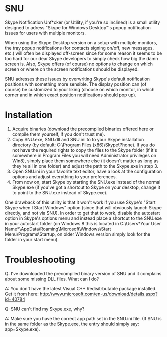 SNU
===
Skype Notification Unf*cker (or Utility, if you're so inclined) is a small utility designed to adress "Skype for Windows Desktop"'s popup notification issues for users with multiple monitors.

When using the Skype Desktop version on a setup with multiple monitors, the tray popup notifications (for contacts signing on/off, new messages, etc.) will often be displayed off-screen since for some reason it seems to be too hard for our dear Skype developers to simply check how big the damn screen is.
Also, Skype offers (of course) no options to change on which screen or where on the screen notifications should be displayed.

SNU adresses these issues by overwriting Skype's default notification positions with something more sensible. The display position can (of course) be customized to your liking (choose on which monitor, in which corner and in which exact position notifications should pop up).

Installation
============
1. Acquire binaries (download the precompiled binaries offered here or compile them yourself, if you don't trust me).
2. Copy SNU.exe, SNU.dll and SNU.ini to to your Skype installation directory (by default: C:\Program Files (x86)\Skype\Phone).
If you do not have the required rights to copy the files to the Skype folder (if it's somewhere in Program Files you will need Administrator privileges on Win8), simply place them somewhere else (it doesn't matter as long as they're all in one folder) and adjust the path to the Skype.exe in step 3.
3. Open SNU.ini in your favorite text editor, have a look at the configuration options and adjust everything to your preferences.
4. From now on, start Skype by starting the SNU.exe instead of the normal Skype.exe (if you've got a shortcut to Skype on your desktop, change it to point to the SNU.exe instead of Skype.exe).

One drawback of this utility is that it won't work if you use Skype's "Start Skype when I Start Windows" option (since that will obviously launch Skype directly, and not via SNU).
In order to get that to work, disable the autostart option in Skype's options menu and instead place a shortcut to the SNU.exe in your autostart folder (on Windows 8 this is located in C:\Users\*Your User Name*\AppData\Roaming\Microsoft\Windows\Start Menu\Programs\Startup, on older Windows version simply look for the folder in your start menu).

Troubleshooting
===============
Q: I've downloaded the precompiled binary version of SNU and it complains about some missing DLL files. What can I do?

A: You don't have the latest Visual C++ Redisitrbutable package installed. Get it from here: http://www.microsoft.com/en-us/download/details.aspx?id=40784

Q: SNU can't find my Skype.exe, why?

A: Make sure you have the correct app path set in the SNU.ini file. (If SNU is in the same folder as the Skype.exe, the entry should simply say: app=Skype.exe).
